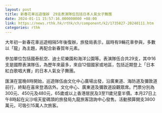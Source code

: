 ```yaml
---
layout: post
title: 新春花車巡遊復辦　29支表演隊伍包括日本人氣女子舞團
date: 2024-01-11 15:57:16.000000000 +08:00
link: https://news.rthk.hk/rthk/ch/component/k2/1735827-20240111.htm
categories: rthk
---
```


大年初一新春花車巡遊相隔5年後復辦，旅發局表示，屆時有9輛花車參與，多數以「龍」為主題，再配合新春賀年元素。

參加單位包括國泰航空、迪士尼樂園和海洋公園等。表演隊伍合共29支，其中16支是國際表演隊伍，為歷年來最多，來自12個國家或地區，包括近期登上「日本紅白歌唱大賽」的日本人氣女子舞團。

匯演在當晚8時開始，巡遊隊伍由文化中心廣場出發，沿廣東道、海防道及彌敦道前行，終點在喜來登酒店外。文化中心、廣東道及彌敦道設觀眾席。門票分別為300元、450元及480元，65歲或以上香港居民及3至11歲兒童半價。本月27日上午8時起在尖沙咀天星碼頭的旅發局九龍旅客諮詢中心發售。活動預算開支3800萬元，可吸引15萬人次旅客。
